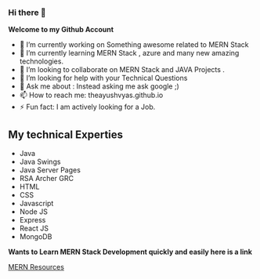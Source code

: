 ### Hi there 👋


**Welcome to my Github Account**

- 🔭 I’m currently working on Something awesome related to MERN Stack
- 🌱 I’m currently learning MERN Stack , azure and many new amazing technologies.
- 👯 I’m looking to collaborate on MERN Stack and JAVA Projects .
- 🤔 I’m looking for help with your Technical Questions
- 💬 Ask me about : Instead asking me ask google  ;)
- 📫 How to reach me: theayushvyas.github.io  
- ⚡ Fun fact: I am actively looking for a Job.

## My technical Experties

- Java
- Java Swings
- Java Server Pages
- RSA Archer GRC
- HTML
- CSS
- Javascript
- Node JS
- Express
- React JS
- MongoDB

**Wants to Learn MERN Stack Development quickly and easily here is a link**


[MERN Resources](https://github.com/theayushvyas/MERN-Resources)
